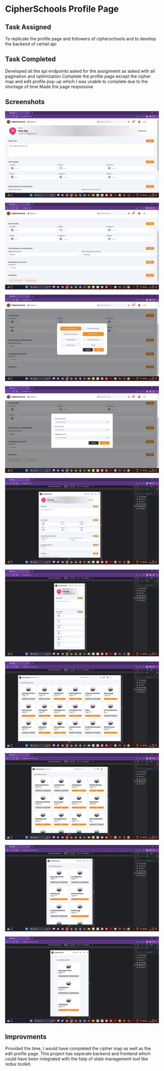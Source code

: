 

# CipherSchools Profile Page


## Task Assigned

 To replicate the profile page and followers of cipherschools and to develop the backend of certail api

## Task Completed

Developed all the api endpoints asked for the assignment as asked with all pagination and optimization
Complete the profile page except the cipher map and edit profile pop-up which I was unable to complete due to the shortage of time
Made the page responsive


## Screenshots

![Profile Page](/screenshots/ProfileP1.jpg)


![Profile Page 2](/screenshots/ProfileP2.jpg)



![Edit Interest](/screenshots/EditIntrest.jpg)

![Edit Password](/screenshots/EditPassword.jpg)

![Responsive Profile Page-1](/screenshots/Responsive1.jpg)

![Responsive Profile Page-2](/screenshots/Responsive2.jpg)

![User Following  Page-1](/screenshots/FollowingP1.jpg)

![Responsive Following Page-2](/screenshots/FollowingP2.jpg)

![Responsive Following Page-3](/screenshots/FollowingP3.jpg)

![Responsive Following Page-4](/screenshots/FollowingP4.jpg)



## Improvments
 Provided the time, I would have completed the cipher map as well as the edit profile page.
        This project has seperate backend and frontend which could have been integrated with the help of state management tool like redux toolkit.


